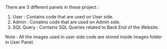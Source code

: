 There are 3 different panels in these project : 
1. User      : Contains code that are used on User side.
2. Admin     : Conatins code that are used on Admin side.
3. SQL Query : Contains SQL Queries related to Back End of the Website.

Note : All the images used in user side code are stored inside images folder in User Panel.
